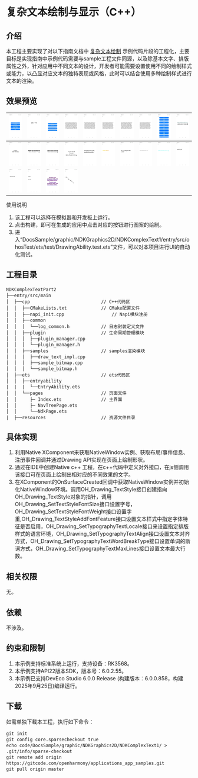 # 复杂文本绘制与显示（C++）

## 介绍

本工程主要实现了对以下指南文档中 [复杂文本绘制](https://docs.openharmony.cn/pages/v6.0/zh-cn/application-dev/graphics/complex-text-arkts.md) 示例代码片段的工程化，主要目标是实现指南中示例代码需要与sample工程文件同源，以及除基本文字、排版属性之外，针对应用中不同文本的设计，开发者可能需要设置使用不同的绘制样式或能力，以凸显对应文本的独特表现或风格，此时可以结合使用多种绘制样式进行文本的渲染。

## 效果预览

| ![](screenshots/device/index.jpeg) | ![](screenshots/device/1.jpeg)    | ![](screenshots/device/2.jpeg)   | ![](screenshots/device/2-1.jpeg) | ![](screenshots/device/2-2.jpeg) | ![](screenshots/device/2-3.jpeg) | ![](screenshots/device/2-4.jpeg) | ![](screenshots/device/2-5.jpeg) | ![](screenshots/device/3.jpeg)    | ![](screenshots/device/3-1.jpeg)  |
| ---------------------------------- | --------------------------------- | -------------------------------- | -------------------------------- | -------------------------------- | -------------------------------- | -------------------------------- | -------------------------------- | --------------------------------- | --------------------------------- |
| ![](screenshots/device/3-2.jpeg)   | ![](screenshots/device/3-3.jpeg)  | ![](screenshots/device/3-4.jpeg) | ![](screenshots/device/3-5.jpeg) | ![](screenshots/device/3-6.jpeg) | ![](screenshots/device/3-7.jpeg) | ![](screenshots/device/3-8.jpeg) | ![](screenshots/device/3-9.jpeg) | ![](screenshots/device/3-10.jpeg) | ![](screenshots/device/3-11.jpeg) |
| ![](screenshots/device/3-12.jpeg)  | ![](screenshots/device/3-13.jpeg) | ![](screenshots/device/4.jpeg)   | ![](screenshots/device/5.jpeg)   |                                  |                                  |                                  |                                  |                                   |                                   |

使用说明

1. 该工程可以选择在模拟器和开发板上运行。   
2. 点击构建，即可在生成的应用中点击对应的按钮进行图案的绘制。
3. 进入“DocsSample/graphic/NDKGraphics2D/NDKComplexText1/entry/src/ohosTest/ets/test/DrawingAbility.test.ets”文件，可以对本项目进行UI的自动化测试。

## 工程目录

```
NDKComplexTextPart2
├──entry/src/main
│  ├──cpp                           // C++代码区
│  │  ├──CMakeLists.txt             // CMake配置文件
│  │  ├──napi_init.cpp                  // Napi模块注册
│  │  ├──common
│  │  │  └──log_common.h            // 日志封装定义文件
│  │  ├──plugin                     // 生命周期管理模块
│  │  │  ├──plugin_manager.cpp
│  │  │  └──plugin_manager.h
│  │  ├──samples                    // samples渲染模块
│  │  │  ├──draw_text_impl.cpp
│  │  │  ├──sample_bitmap.cpp
│  │  │  └──sample_bitmap.h
│  ├──ets                           // ets代码区
│  │  ├──entryability
|  |  |  └──EntryAbility.ets
│  │  └──pages                      // 页面文件
│  │     ├─ Index.ets               // 主界面
│  │     ├─ NavTreePage.ets
│  │     └──NdkPage.ets
|  ├──resources         			// 资源文件目录
```

## 具体实现

1. 利用Native XComponent来获取NativeWindow实例、获取布局/事件信息、注册事件回调并通过Drawing API实现在页面上绘制形状。
2. 通过在IDE中创建Native c++ 工程，在c++代码中定义对外接口，在js侧调用该接口可在页面上绘制出相对应的不同效果的文字。
3. 在XComponent的OnSurfaceCreated回调中获取NativeWindow实例并初始化NativeWindow环境。调用OH_Drawing_TextStyle接口创建指向OH_Drawing_TextStyle对象的指针，调用OH_Drawing_SetTextStyleFontSize接口设置字号，OH_Drawing_SetTextStyleFontWeight接口设置字重,OH_Drawing_TextStyleAddFontFeature接口设置文本样式中指定字体特征是否启用，OH_Drawing_SetTypographyTextLocale接口来设置指定排版样式的语言环境，OH_Drawing_SetTypographyTextAlign接口设置文本对齐方式，OH_Drawing_SetTypographyTextWordBreakType接口设置单词的断词方式，OH_Drawing_SetTypographyTextMaxLines接口设置文本最大行数。

## 相关权限

无。

## 依赖

不涉及。

## 约束和限制

1. 本示例支持标准系统上运行，支持设备：RK3568。
2. 本示例支持API22版本SDK，版本号：6.0.2.55。
3. 本示例已支持DevEco Studio 6.0.0 Release (构建版本：6.0.0.858，构建 2025年9月25日)编译运行。

## 下载

如需单独下载本工程，执行如下命令：

```
git init
git config core.sparsecheckout true
echo code/DocsSample/graphic/NDKGraphics2D/NDKComplexText1/ > .git/info/sparse-checkout
git remote add origin https://gitcode.com/openharmony/applications_app_samples.git
git pull origin master
```

